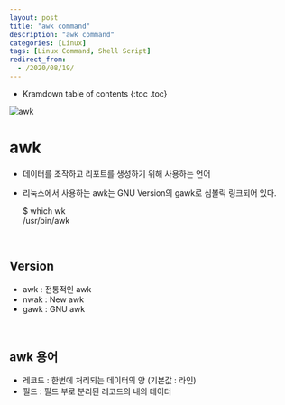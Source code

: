 ```yaml
---
layout: post
title: "awk command"
description: "awk command"
categories: [Linux]
tags: [Linux Command, Shell Script]
redirect_from:
  - /2020/08/19/
---
```


* Kramdown table of contents
{:toc .toc}



![awk](https://user-images.githubusercontent.com/69279022/90589860-0b9bac00-e21a-11ea-9814-48b7b09074e7.png)

# awk

- 데이터를 조작하고 리포트를 생성하기 위해 사용하는 언어
- 리눅스에서 사용하는 awk는 GNU Version의 gawk로 심볼릭 링크되어 있다.

    $ which wk   
    /usr/bin/awk

<br>

## Version
- awk : 전통적인 awk
- nwak : New awk
- gawk : GNU awk

<br>    
  
## awk 용어

- 레코드 : 한번에 처리되는 데이터의 양 (기본값 : 라인)
- 필드 : 필드 부로 분리된 레코드의 내의 데이터
